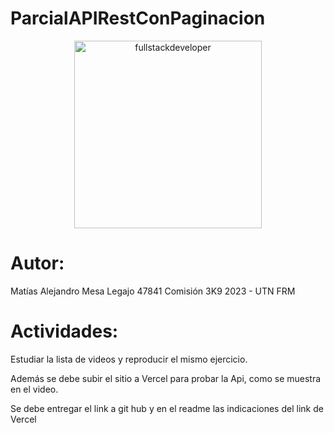 # ParcialAPIRestConPaginacion


<p align="center">
    <img
    src="https://media.tenor.com/bKMOJdUzX_gAAAAC/dog-finlin-dog.gif"
    alt="fullstackdeveloper"
    width="300px"
    height="300px"
    align="center"
/>
</p>

# Autor:
Matías Alejandro Mesa
Legajo 47841
Comisión 3K9 2023 - UTN FRM

# Actividades:

Estudiar la lista de videos y reproducir el mismo ejercicio.

Además se debe subir el sitio a Vercel para probar la Api, como se muestra en el video.

Se debe entregar el link a git hub y en el readme las indicaciones del link de Vercel
